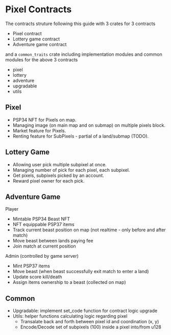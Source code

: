 # Pixel Contracts

The contracts struture following this guide []() with 3 crates for 3 contracts

- Pixel contract
- Lottery game contract
- Adventure game contract

and a `common_traits` crate including implementation modules and common modules for the above 3 contracts

- pixel
- lottery
- adventure
- upgradable
- utils

## Pixel

- PSP34 NFT for Pixels on map.
- Managing image (on main map and on submap) on multiple pixels block.
- Market feature for Pixels.
- Renting feature for SubPixels - partial of a land/submap (TODO).

## Lottery Game

- Allowing user pick multiple subpixel at once.
- Managing number of pick for each pixel, each subpixel.
- Get pixels, subpixels picked by an account.
- Reward pixel owner for each pick.

## Adventure Game

Player

- Mintable PSP34 Beast NFT
- NFT equippable PSP37 items
- Track current beast position on map (not realtime - only before and after match)
- Move beast between lands paying fee
- Join match at current position

Admin (controlled by game server)

- Mint PSP37 items
- Move beast (when beast successfully exit match to enter a land)
- Update score kill/death
- Assign items ownership to a beast (collected on map)

## Common

- Upgradable: implement set_code function for contract logic upgrade
- Utils: helper functions calculating logic regarding pixel
  - Transalate back and forth between pixel id and coordination (x, y)
  - Encode/Decode set of subpixels (100) inside a pixel into/from u128
